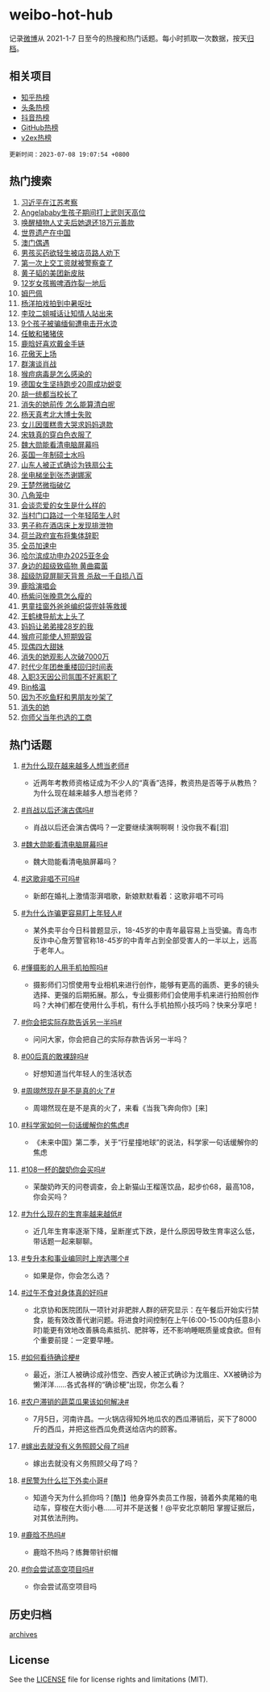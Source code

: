 # weibo-hot-hub

记录[微博](https://www.weibo.com)从 2021-1-7 日至今的热搜和热门话题。每小时抓取一次数据，按天[归档](archives)。

## 相关项目

- [知乎热榜](https://github.com/lonnyzhang423/zhihu-hot-hub)
- [头条热榜](https://github.com/lonnyzhang423/toutiao-hot-hub)
- [抖音热榜](https://github.com/lonnyzhang423/douyin-hot-hub)
- [GitHub热榜](https://github.com/lonnyzhang423/github-hot-hub)
- [v2ex热榜](https://github.com/lonnyzhang423/v2ex-hot-hub)


`更新时间：2023-07-08 19:07:54 +0800`

## 热门搜索

1. [习近平在江苏考察](https://m.weibo.cn/search?containerid=100103type%3D1%26t%3D10%26q%3D%23%E4%B9%A0%E8%BF%91%E5%B9%B3%E5%9C%A8%E6%B1%9F%E8%8B%8F%E8%80%83%E5%AF%9F%23&stream_entry_id=51&isnewpage=1&extparam=seat%3D1%26stream_entry_id%3D51%26cate%3D10103%26dgr%3D0%26filter_type%3Drealtimehot%26c_type%3D51%26pos%3D0%26display_time%3D1688814473%26pre_seqid%3D168881447344702363184&luicode=10000011&lfid=106003type%253D25%2526t%253D3%2526disable_hot%253D1%2526filter_type%253Drealtimehot)
1. [Angelababy生孩子期间打上武则天高位](https://m.weibo.cn/search?containerid=100103type%3D1%26t%3D10%26q%3D%23Angelababy%E7%94%9F%E5%AD%A9%E5%AD%90%E6%9C%9F%E9%97%B4%E6%89%93%E4%B8%8A%E6%AD%A6%E5%88%99%E5%A4%A9%E9%AB%98%E4%BD%8D%23&stream_entry_id=31&isnewpage=1&extparam=seat%3D1%26lcate%3D5001%26flag%3D2%26filter_type%3Drealtimehot%26c_type%3D31%26cate%3D5001%26dgr%3D0%26realpos%3D1%26q%3D%2523Angelababy%25E7%2594%259F%25E5%25AD%25A9%25E5%25AD%2590%25E6%259C%259F%25E9%2597%25B4%25E6%2589%2593%25E4%25B8%258A%25E6%25AD%25A6%25E5%2588%2599%25E5%25A4%25A9%25E9%25AB%2598%25E4%25BD%258D%2523%26band_rank%3D1%26stream_entry_id%3D31%26pos%3D0%26display_time%3D1688814473%26pre_seqid%3D168881447344702363184&luicode=10000011&lfid=106003type%253D25%2526t%253D3%2526disable_hot%253D1%2526filter_type%253Drealtimehot)
1. [唤醒植物人丈夫后她退还18万元善款](https://m.weibo.cn/search?containerid=100103type%3D1%26t%3D10%26q%3D%23%E5%94%A4%E9%86%92%E6%A4%8D%E7%89%A9%E4%BA%BA%E4%B8%88%E5%A4%AB%E5%90%8E%E5%A5%B9%E9%80%80%E8%BF%9818%E4%B8%87%E5%85%83%E5%96%84%E6%AC%BE%23&stream_entry_id=31&isnewpage=1&extparam=seat%3D1%26lcate%3D5001%26flag%3D32768%26filter_type%3Drealtimehot%26c_type%3D31%26cate%3D5001%26dgr%3D0%26realpos%3D2%26q%3D%2523%25E5%2594%25A4%25E9%2586%2592%25E6%25A4%258D%25E7%2589%25A9%25E4%25BA%25BA%25E4%25B8%2588%25E5%25A4%25AB%25E5%2590%258E%25E5%25A5%25B9%25E9%2580%2580%25E8%25BF%259818%25E4%25B8%2587%25E5%2585%2583%25E5%2596%2584%25E6%25AC%25BE%2523%26band_rank%3D2%26stream_entry_id%3D31%26pos%3D1%26display_time%3D1688814473%26pre_seqid%3D168881447344702363184&luicode=10000011&lfid=106003type%253D25%2526t%253D3%2526disable_hot%253D1%2526filter_type%253Drealtimehot)
1. [世界遗产在中国](https://m.weibo.cn/search?containerid=100103type%3D1%26t%3D10%26q%3D%23%E4%B8%96%E7%95%8C%E9%81%97%E4%BA%A7%E5%9C%A8%E4%B8%AD%E5%9B%BD%23&stream_entry_id=31&isnewpage=1&extparam=seat%3D1%26lcate%3D5001%26flag%3D0%26filter_type%3Drealtimehot%26c_type%3D31%26cate%3D5001%26dgr%3D0%26realpos%3D3%26q%3D%2523%25E4%25B8%2596%25E7%2595%258C%25E9%2581%2597%25E4%25BA%25A7%25E5%259C%25A8%25E4%25B8%25AD%25E5%259B%25BD%2523%26band_rank%3D3%26stream_entry_id%3D31%26pos%3D2%26display_time%3D1688814473%26pre_seqid%3D168881447344702363184&luicode=10000011&lfid=106003type%253D25%2526t%253D3%2526disable_hot%253D1%2526filter_type%253Drealtimehot)
1. [澳门偶遇](https://m.weibo.cn/search?containerid=100103type%3D1%26t%3D10%26q%3D%E6%BE%B3%E9%97%A8%E5%81%B6%E9%81%87&stream_entry_id=31&isnewpage=1&extparam=seat%3D1%26lcate%3D5001%26flag%3D2%26filter_type%3Drealtimehot%26c_type%3D31%26cate%3D5001%26dgr%3D0%26realpos%3D4%26q%3D%25E6%25BE%25B3%25E9%2597%25A8%25E5%2581%25B6%25E9%2581%2587%26band_rank%3D4%26stream_entry_id%3D31%26pos%3D3%26display_time%3D1688814473%26pre_seqid%3D168881447344702363184&luicode=10000011&lfid=106003type%253D25%2526t%253D3%2526disable_hot%253D1%2526filter_type%253Drealtimehot)
1. [男孩买药欲轻生被店员路人劝下](https://m.weibo.cn/search?containerid=100103type%3D1%26t%3D10%26q%3D%23%E7%94%B7%E5%AD%A9%E4%B9%B0%E8%8D%AF%E6%AC%B2%E8%BD%BB%E7%94%9F%E8%A2%AB%E5%BA%97%E5%91%98%E8%B7%AF%E4%BA%BA%E5%8A%9D%E4%B8%8B%23&stream_entry_id=31&isnewpage=1&extparam=seat%3D1%26lcate%3D5001%26flag%3D32768%26filter_type%3Drealtimehot%26c_type%3D31%26cate%3D5001%26dgr%3D0%26realpos%3D5%26q%3D%2523%25E7%2594%25B7%25E5%25AD%25A9%25E4%25B9%25B0%25E8%258D%25AF%25E6%25AC%25B2%25E8%25BD%25BB%25E7%2594%259F%25E8%25A2%25AB%25E5%25BA%2597%25E5%2591%2598%25E8%25B7%25AF%25E4%25BA%25BA%25E5%258A%259D%25E4%25B8%258B%2523%26band_rank%3D5%26stream_entry_id%3D31%26pos%3D4%26display_time%3D1688814473%26pre_seqid%3D168881447344702363184&luicode=10000011&lfid=106003type%253D25%2526t%253D3%2526disable_hot%253D1%2526filter_type%253Drealtimehot)
1. [第一次上交工资就被警察查了](https://m.weibo.cn/search?containerid=100103type%3D1%26t%3D10%26q%3D%23%E7%AC%AC%E4%B8%80%E6%AC%A1%E4%B8%8A%E4%BA%A4%E5%B7%A5%E8%B5%84%E5%B0%B1%E8%A2%AB%E8%AD%A6%E5%AF%9F%E6%9F%A5%E4%BA%86%23&stream_entry_id=31&isnewpage=1&extparam=seat%3D1%26lcate%3D5001%26flag%3D1%26filter_type%3Drealtimehot%26c_type%3D31%26cate%3D5001%26dgr%3D0%26realpos%3D6%26q%3D%2523%25E7%25AC%25AC%25E4%25B8%2580%25E6%25AC%25A1%25E4%25B8%258A%25E4%25BA%25A4%25E5%25B7%25A5%25E8%25B5%2584%25E5%25B0%25B1%25E8%25A2%25AB%25E8%25AD%25A6%25E5%25AF%259F%25E6%259F%25A5%25E4%25BA%2586%2523%26band_rank%3D6%26stream_entry_id%3D31%26pos%3D5%26display_time%3D1688814473%26pre_seqid%3D168881447344702363184&luicode=10000011&lfid=106003type%253D25%2526t%253D3%2526disable_hot%253D1%2526filter_type%253Drealtimehot)
1. [黄子韬的美团新皮肤](https://m.weibo.cn/search?containerid=100103type%3D1%26t%3D10%26q%3D%23%E9%BB%84%E5%AD%90%E9%9F%AC%E7%9A%84%E7%BE%8E%E5%9B%A2%E6%96%B0%E7%9A%AE%E8%82%A4%23&stream_entry_id=31&isnewpage=1&extparam=seat%3D1%26lcate%3D5001%26is_ad_pos%3D1%26adid%3D195736%26filter_type%3Drealtimehot%26c_type%3D31%26cate%3D5001%26dgr%3D0%26q%3D%2523%25E9%25BB%2584%25E5%25AD%2590%25E9%259F%25AC%25E7%259A%2584%25E7%25BE%258E%25E5%259B%25A2%25E6%2596%25B0%25E7%259A%25AE%25E8%2582%25A4%2523%26stream_entry_id%3D31%26band_rank%3D7%26topic_ad%3D1%26pos%3D6%26display_time%3D1688814473%26pre_seqid%3D168881447344702363184&luicode=10000011&lfid=106003type%253D25%2526t%253D3%2526disable_hot%253D1%2526filter_type%253Drealtimehot)
1. [12岁女孩搬啤酒炸裂一地后](https://m.weibo.cn/search?containerid=100103type%3D1%26t%3D10%26q%3D%2312%E5%B2%81%E5%A5%B3%E5%AD%A9%E6%90%AC%E5%95%A4%E9%85%92%E7%82%B8%E8%A3%82%E4%B8%80%E5%9C%B0%E5%90%8E%23&stream_entry_id=31&isnewpage=1&extparam=seat%3D1%26lcate%3D5001%26flag%3D32768%26filter_type%3Drealtimehot%26c_type%3D31%26cate%3D5001%26dgr%3D0%26realpos%3D7%26q%3D%252312%25E5%25B2%2581%25E5%25A5%25B3%25E5%25AD%25A9%25E6%2590%25AC%25E5%2595%25A4%25E9%2585%2592%25E7%2582%25B8%25E8%25A3%2582%25E4%25B8%2580%25E5%259C%25B0%25E5%2590%258E%2523%26band_rank%3D7%26stream_entry_id%3D31%26pos%3D7%26display_time%3D1688814473%26pre_seqid%3D168881447344702363184&luicode=10000011&lfid=106003type%253D25%2526t%253D3%2526disable_hot%253D1%2526filter_type%253Drealtimehot)
1. [姆巴佩](https://m.weibo.cn/search?containerid=100103type%3D1%26t%3D10%26q%3D%E5%A7%86%E5%B7%B4%E4%BD%A9&stream_entry_id=31&isnewpage=1&extparam=seat%3D1%26lcate%3D5001%26flag%3D1%26filter_type%3Drealtimehot%26c_type%3D31%26cate%3D5001%26dgr%3D0%26realpos%3D8%26q%3D%25E5%25A7%2586%25E5%25B7%25B4%25E4%25BD%25A9%26band_rank%3D8%26stream_entry_id%3D31%26pos%3D8%26display_time%3D1688814473%26pre_seqid%3D168881447344702363184&luicode=10000011&lfid=106003type%253D25%2526t%253D3%2526disable_hot%253D1%2526filter_type%253Drealtimehot)
1. [杨洋拍戏拍到中暑呕吐](https://m.weibo.cn/search?containerid=100103type%3D1%26t%3D10%26q%3D%23%E6%9D%A8%E6%B4%8B%E6%8B%8D%E6%88%8F%E6%8B%8D%E5%88%B0%E4%B8%AD%E6%9A%91%E5%91%95%E5%90%90%23&stream_entry_id=31&isnewpage=1&extparam=seat%3D1%26lcate%3D5001%26flag%3D1%26filter_type%3Drealtimehot%26c_type%3D31%26cate%3D5001%26dgr%3D0%26realpos%3D9%26q%3D%2523%25E6%259D%25A8%25E6%25B4%258B%25E6%258B%258D%25E6%2588%258F%25E6%258B%258D%25E5%2588%25B0%25E4%25B8%25AD%25E6%259A%2591%25E5%2591%2595%25E5%2590%2590%2523%26band_rank%3D9%26stream_entry_id%3D31%26pos%3D9%26display_time%3D1688814473%26pre_seqid%3D168881447344702363184&luicode=10000011&lfid=106003type%253D25%2526t%253D3%2526disable_hot%253D1%2526filter_type%253Drealtimehot)
1. [李玟二姐喊话让知情人站出来](https://m.weibo.cn/search?containerid=100103type%3D1%26t%3D10%26q%3D%23%E6%9D%8E%E7%8E%9F%E4%BA%8C%E5%A7%90%E5%96%8A%E8%AF%9D%E8%AE%A9%E7%9F%A5%E6%83%85%E4%BA%BA%E7%AB%99%E5%87%BA%E6%9D%A5%23&stream_entry_id=31&isnewpage=1&extparam=seat%3D1%26lcate%3D5001%26flag%3D2%26filter_type%3Drealtimehot%26c_type%3D31%26cate%3D5001%26dgr%3D0%26realpos%3D10%26q%3D%2523%25E6%259D%258E%25E7%258E%259F%25E4%25BA%258C%25E5%25A7%2590%25E5%2596%258A%25E8%25AF%259D%25E8%25AE%25A9%25E7%259F%25A5%25E6%2583%2585%25E4%25BA%25BA%25E7%25AB%2599%25E5%2587%25BA%25E6%259D%25A5%2523%26band_rank%3D10%26stream_entry_id%3D31%26pos%3D10%26display_time%3D1688814473%26pre_seqid%3D168881447344702363184&luicode=10000011&lfid=106003type%253D25%2526t%253D3%2526disable_hot%253D1%2526filter_type%253Drealtimehot)
1. [9个孩子被骗缅甸遭电击开水烫](https://m.weibo.cn/search?containerid=100103type%3D1%26t%3D10%26q%3D%239%E4%B8%AA%E5%AD%A9%E5%AD%90%E8%A2%AB%E9%AA%97%E7%BC%85%E7%94%B8%E9%81%AD%E7%94%B5%E5%87%BB%E5%BC%80%E6%B0%B4%E7%83%AB%23&stream_entry_id=31&isnewpage=1&extparam=seat%3D1%26lcate%3D5001%26flag%3D0%26filter_type%3Drealtimehot%26c_type%3D31%26cate%3D5001%26dgr%3D0%26realpos%3D11%26q%3D%25239%25E4%25B8%25AA%25E5%25AD%25A9%25E5%25AD%2590%25E8%25A2%25AB%25E9%25AA%2597%25E7%25BC%2585%25E7%2594%25B8%25E9%2581%25AD%25E7%2594%25B5%25E5%2587%25BB%25E5%25BC%2580%25E6%25B0%25B4%25E7%2583%25AB%2523%26band_rank%3D11%26stream_entry_id%3D31%26pos%3D11%26display_time%3D1688814473%26pre_seqid%3D168881447344702363184&luicode=10000011&lfid=106003type%253D25%2526t%253D3%2526disable_hot%253D1%2526filter_type%253Drealtimehot)
1. [任敏和猪猪侠](https://m.weibo.cn/search?containerid=100103type%3D1%26t%3D10%26q%3D%23%E4%BB%BB%E6%95%8F%E5%92%8C%E7%8C%AA%E7%8C%AA%E4%BE%A0%23&stream_entry_id=31&isnewpage=1&extparam=seat%3D1%26lcate%3D5001%26flag%3D1%26filter_type%3Drealtimehot%26c_type%3D31%26cate%3D5001%26dgr%3D0%26realpos%3D12%26q%3D%2523%25E4%25BB%25BB%25E6%2595%258F%25E5%2592%258C%25E7%258C%25AA%25E7%258C%25AA%25E4%25BE%25A0%2523%26band_rank%3D12%26stream_entry_id%3D31%26pos%3D12%26display_time%3D1688814473%26pre_seqid%3D168881447344702363184&luicode=10000011&lfid=106003type%253D25%2526t%253D3%2526disable_hot%253D1%2526filter_type%253Drealtimehot)
1. [鹿晗好喜欢戴金手链](https://m.weibo.cn/search?containerid=100103type%3D1%26t%3D10%26q%3D%23%E9%B9%BF%E6%99%97%E5%A5%BD%E5%96%9C%E6%AC%A2%E6%88%B4%E9%87%91%E6%89%8B%E9%93%BE%23&stream_entry_id=31&isnewpage=1&extparam=seat%3D1%26lcate%3D5001%26flag%3D1%26filter_type%3Drealtimehot%26c_type%3D31%26cate%3D5001%26dgr%3D0%26realpos%3D13%26q%3D%2523%25E9%25B9%25BF%25E6%2599%2597%25E5%25A5%25BD%25E5%2596%259C%25E6%25AC%25A2%25E6%2588%25B4%25E9%2587%2591%25E6%2589%258B%25E9%2593%25BE%2523%26band_rank%3D13%26stream_entry_id%3D31%26pos%3D13%26display_time%3D1688814473%26pre_seqid%3D168881447344702363184&luicode=10000011&lfid=106003type%253D25%2526t%253D3%2526disable_hot%253D1%2526filter_type%253Drealtimehot)
1. [花傲天上场](https://m.weibo.cn/search?containerid=100103type%3D1%26t%3D10%26q%3D%E8%8A%B1%E5%82%B2%E5%A4%A9%E4%B8%8A%E5%9C%BA&stream_entry_id=31&isnewpage=1&extparam=seat%3D1%26lcate%3D5001%26flag%3D1%26filter_type%3Drealtimehot%26c_type%3D31%26cate%3D5001%26dgr%3D0%26realpos%3D14%26q%3D%25E8%258A%25B1%25E5%2582%25B2%25E5%25A4%25A9%25E4%25B8%258A%25E5%259C%25BA%26band_rank%3D14%26stream_entry_id%3D31%26pos%3D14%26display_time%3D1688814473%26pre_seqid%3D168881447344702363184&luicode=10000011&lfid=106003type%253D25%2526t%253D3%2526disable_hot%253D1%2526filter_type%253Drealtimehot)
1. [群演谈肖战](https://m.weibo.cn/search?containerid=100103type%3D1%26t%3D10%26q%3D%23%E7%BE%A4%E6%BC%94%E8%B0%88%E8%82%96%E6%88%98%23&stream_entry_id=31&isnewpage=1&extparam=seat%3D1%26lcate%3D5001%26flag%3D1%26filter_type%3Drealtimehot%26c_type%3D31%26cate%3D5001%26dgr%3D0%26realpos%3D15%26q%3D%2523%25E7%25BE%25A4%25E6%25BC%2594%25E8%25B0%2588%25E8%2582%2596%25E6%2588%2598%2523%26band_rank%3D15%26stream_entry_id%3D31%26pos%3D15%26display_time%3D1688814473%26pre_seqid%3D168881447344702363184&luicode=10000011&lfid=106003type%253D25%2526t%253D3%2526disable_hot%253D1%2526filter_type%253Drealtimehot)
1. [猴痘病毒是怎么感染的](https://m.weibo.cn/search?containerid=100103type%3D1%26t%3D10%26q%3D%23%E7%8C%B4%E7%97%98%E7%97%85%E6%AF%92%E6%98%AF%E6%80%8E%E4%B9%88%E6%84%9F%E6%9F%93%E7%9A%84%23&stream_entry_id=31&isnewpage=1&extparam=seat%3D1%26lcate%3D5001%26flag%3D1%26filter_type%3Drealtimehot%26c_type%3D31%26cate%3D5001%26dgr%3D0%26realpos%3D16%26q%3D%2523%25E7%258C%25B4%25E7%2597%2598%25E7%2597%2585%25E6%25AF%2592%25E6%2598%25AF%25E6%2580%258E%25E4%25B9%2588%25E6%2584%259F%25E6%259F%2593%25E7%259A%2584%2523%26band_rank%3D16%26stream_entry_id%3D31%26pos%3D16%26display_time%3D1688814473%26pre_seqid%3D168881447344702363184&luicode=10000011&lfid=106003type%253D25%2526t%253D3%2526disable_hot%253D1%2526filter_type%253Drealtimehot)
1. [德国女生坚持跑步20周成功蜕变](https://m.weibo.cn/search?containerid=100103type%3D1%26t%3D10%26q%3D%E5%BE%B7%E5%9B%BD%E5%A5%B3%E7%94%9F%E5%9D%9A%E6%8C%81%E8%B7%91%E6%AD%A520%E5%91%A8%E6%88%90%E5%8A%9F%E8%9C%95%E5%8F%98&stream_entry_id=31&isnewpage=1&extparam=seat%3D1%26lcate%3D5001%26flag%3D0%26filter_type%3Drealtimehot%26c_type%3D31%26cate%3D5001%26dgr%3D0%26realpos%3D17%26q%3D%25E5%25BE%25B7%25E5%259B%25BD%25E5%25A5%25B3%25E7%2594%259F%25E5%259D%259A%25E6%258C%2581%25E8%25B7%2591%25E6%25AD%25A520%25E5%2591%25A8%25E6%2588%2590%25E5%258A%259F%25E8%259C%2595%25E5%258F%2598%26band_rank%3D17%26stream_entry_id%3D31%26pos%3D17%26display_time%3D1688814473%26pre_seqid%3D168881447344702363184&luicode=10000011&lfid=106003type%253D25%2526t%253D3%2526disable_hot%253D1%2526filter_type%253Drealtimehot)
1. [胡一统都当校长了](https://m.weibo.cn/search?containerid=100103type%3D1%26t%3D10%26q%3D%23%E8%83%A1%E4%B8%80%E7%BB%9F%E9%83%BD%E5%BD%93%E6%A0%A1%E9%95%BF%E4%BA%86%23&stream_entry_id=31&isnewpage=1&extparam=seat%3D1%26lcate%3D5001%26flag%3D0%26filter_type%3Drealtimehot%26c_type%3D31%26cate%3D5001%26dgr%3D0%26realpos%3D18%26q%3D%2523%25E8%2583%25A1%25E4%25B8%2580%25E7%25BB%259F%25E9%2583%25BD%25E5%25BD%2593%25E6%25A0%25A1%25E9%2595%25BF%25E4%25BA%2586%2523%26band_rank%3D18%26stream_entry_id%3D31%26pos%3D18%26display_time%3D1688814473%26pre_seqid%3D168881447344702363184&luicode=10000011&lfid=106003type%253D25%2526t%253D3%2526disable_hot%253D1%2526filter_type%253Drealtimehot)
1. [消失的她前传 怎么能算清白呢](https://m.weibo.cn/search?containerid=100103type%3D1%26t%3D10%26q%3D%E6%B6%88%E5%A4%B1%E7%9A%84%E5%A5%B9%E5%89%8D%E4%BC%A0+%E6%80%8E%E4%B9%88%E8%83%BD%E7%AE%97%E6%B8%85%E7%99%BD%E5%91%A2&stream_entry_id=31&isnewpage=1&extparam=seat%3D1%26lcate%3D5001%26flag%3D0%26filter_type%3Drealtimehot%26c_type%3D31%26cate%3D5001%26dgr%3D0%26realpos%3D19%26q%3D%25E6%25B6%2588%25E5%25A4%25B1%25E7%259A%2584%25E5%25A5%25B9%25E5%2589%258D%25E4%25BC%25A0%2520%25E6%2580%258E%25E4%25B9%2588%25E8%2583%25BD%25E7%25AE%2597%25E6%25B8%2585%25E7%2599%25BD%25E5%2591%25A2%26band_rank%3D19%26stream_entry_id%3D31%26pos%3D19%26display_time%3D1688814473%26pre_seqid%3D168881447344702363184&luicode=10000011&lfid=106003type%253D25%2526t%253D3%2526disable_hot%253D1%2526filter_type%253Drealtimehot)
1. [杨天真考北大博士失败](https://m.weibo.cn/search?containerid=100103type%3D1%26t%3D10%26q%3D%23%E6%9D%A8%E5%A4%A9%E7%9C%9F%E8%80%83%E5%8C%97%E5%A4%A7%E5%8D%9A%E5%A3%AB%E5%A4%B1%E8%B4%A5%23&stream_entry_id=31&isnewpage=1&extparam=seat%3D1%26lcate%3D5001%26flag%3D0%26filter_type%3Drealtimehot%26c_type%3D31%26cate%3D5001%26dgr%3D0%26realpos%3D20%26q%3D%2523%25E6%259D%25A8%25E5%25A4%25A9%25E7%259C%259F%25E8%2580%2583%25E5%258C%2597%25E5%25A4%25A7%25E5%258D%259A%25E5%25A3%25AB%25E5%25A4%25B1%25E8%25B4%25A5%2523%26band_rank%3D20%26stream_entry_id%3D31%26pos%3D20%26display_time%3D1688814473%26pre_seqid%3D168881447344702363184&luicode=10000011&lfid=106003type%253D25%2526t%253D3%2526disable_hot%253D1%2526filter_type%253Drealtimehot)
1. [女儿因蛋糕贵大哭求妈妈退款](https://m.weibo.cn/search?containerid=100103type%3D1%26t%3D10%26q%3D%23%E5%A5%B3%E5%84%BF%E5%9B%A0%E8%9B%8B%E7%B3%95%E8%B4%B5%E5%A4%A7%E5%93%AD%E6%B1%82%E5%A6%88%E5%A6%88%E9%80%80%E6%AC%BE%23&stream_entry_id=31&isnewpage=1&extparam=seat%3D1%26lcate%3D5001%26flag%3D1%26filter_type%3Drealtimehot%26c_type%3D31%26cate%3D5001%26dgr%3D0%26realpos%3D21%26q%3D%2523%25E5%25A5%25B3%25E5%2584%25BF%25E5%259B%25A0%25E8%259B%258B%25E7%25B3%2595%25E8%25B4%25B5%25E5%25A4%25A7%25E5%2593%25AD%25E6%25B1%2582%25E5%25A6%2588%25E5%25A6%2588%25E9%2580%2580%25E6%25AC%25BE%2523%26band_rank%3D21%26stream_entry_id%3D31%26pos%3D21%26display_time%3D1688814473%26pre_seqid%3D168881447344702363184&luicode=10000011&lfid=106003type%253D25%2526t%253D3%2526disable_hot%253D1%2526filter_type%253Drealtimehot)
1. [宋轶真的穿白色衣服了](https://m.weibo.cn/search?containerid=100103type%3D1%26t%3D10%26q%3D%23%E5%AE%8B%E8%BD%B6%E7%9C%9F%E7%9A%84%E7%A9%BF%E7%99%BD%E8%89%B2%E8%A1%A3%E6%9C%8D%E4%BA%86%23&stream_entry_id=31&isnewpage=1&extparam=seat%3D1%26lcate%3D5001%26flag%3D1%26filter_type%3Drealtimehot%26c_type%3D31%26cate%3D5001%26dgr%3D0%26realpos%3D22%26q%3D%2523%25E5%25AE%258B%25E8%25BD%25B6%25E7%259C%259F%25E7%259A%2584%25E7%25A9%25BF%25E7%2599%25BD%25E8%2589%25B2%25E8%25A1%25A3%25E6%259C%258D%25E4%25BA%2586%2523%26band_rank%3D22%26stream_entry_id%3D31%26pos%3D22%26display_time%3D1688814473%26pre_seqid%3D168881447344702363184&luicode=10000011&lfid=106003type%253D25%2526t%253D3%2526disable_hot%253D1%2526filter_type%253Drealtimehot)
1. [魏大勋能看清电脑屏幕吗](https://m.weibo.cn/search?containerid=100103type%3D1%26t%3D10%26q%3D%23%E9%AD%8F%E5%A4%A7%E5%8B%8B%E8%83%BD%E7%9C%8B%E6%B8%85%E7%94%B5%E8%84%91%E5%B1%8F%E5%B9%95%E5%90%97%23&stream_entry_id=31&isnewpage=1&extparam=seat%3D1%26lcate%3D5001%26flag%3D0%26filter_type%3Drealtimehot%26c_type%3D31%26cate%3D5001%26dgr%3D0%26realpos%3D23%26q%3D%2523%25E9%25AD%258F%25E5%25A4%25A7%25E5%258B%258B%25E8%2583%25BD%25E7%259C%258B%25E6%25B8%2585%25E7%2594%25B5%25E8%2584%2591%25E5%25B1%258F%25E5%25B9%2595%25E5%2590%2597%2523%26band_rank%3D23%26stream_entry_id%3D31%26pos%3D23%26display_time%3D1688814473%26pre_seqid%3D168881447344702363184&luicode=10000011&lfid=106003type%253D25%2526t%253D3%2526disable_hot%253D1%2526filter_type%253Drealtimehot)
1. [英国一年制硕士水吗](https://m.weibo.cn/search?containerid=100103type%3D1%26t%3D10%26q%3D%E8%8B%B1%E5%9B%BD%E4%B8%80%E5%B9%B4%E5%88%B6%E7%A1%95%E5%A3%AB%E6%B0%B4%E5%90%97&stream_entry_id=31&isnewpage=1&extparam=seat%3D1%26lcate%3D5001%26flag%3D0%26filter_type%3Drealtimehot%26c_type%3D31%26cate%3D5001%26dgr%3D0%26realpos%3D24%26q%3D%25E8%258B%25B1%25E5%259B%25BD%25E4%25B8%2580%25E5%25B9%25B4%25E5%2588%25B6%25E7%25A1%2595%25E5%25A3%25AB%25E6%25B0%25B4%25E5%2590%2597%26band_rank%3D24%26stream_entry_id%3D31%26pos%3D24%26display_time%3D1688814473%26pre_seqid%3D168881447344702363184&luicode=10000011&lfid=106003type%253D25%2526t%253D3%2526disable_hot%253D1%2526filter_type%253Drealtimehot)
1. [山东人被正式确诊为铁扇公主](https://m.weibo.cn/search?containerid=100103type%3D1%26t%3D10%26q%3D%23%E5%B1%B1%E4%B8%9C%E4%BA%BA%E8%A2%AB%E6%AD%A3%E5%BC%8F%E7%A1%AE%E8%AF%8A%E4%B8%BA%E9%93%81%E6%89%87%E5%85%AC%E4%B8%BB%23&stream_entry_id=31&isnewpage=1&extparam=seat%3D1%26lcate%3D5001%26flag%3D1%26filter_type%3Drealtimehot%26c_type%3D31%26cate%3D5001%26dgr%3D0%26realpos%3D25%26q%3D%2523%25E5%25B1%25B1%25E4%25B8%259C%25E4%25BA%25BA%25E8%25A2%25AB%25E6%25AD%25A3%25E5%25BC%258F%25E7%25A1%25AE%25E8%25AF%258A%25E4%25B8%25BA%25E9%2593%2581%25E6%2589%2587%25E5%2585%25AC%25E4%25B8%25BB%2523%26band_rank%3D25%26stream_entry_id%3D31%26pos%3D25%26display_time%3D1688814473%26pre_seqid%3D168881447344702363184&luicode=10000011&lfid=106003type%253D25%2526t%253D3%2526disable_hot%253D1%2526filter_type%253Drealtimehot)
1. [坐电梯坐到张杰谢娜家](https://m.weibo.cn/search?containerid=100103type%3D1%26t%3D10%26q%3D%23%E5%9D%90%E7%94%B5%E6%A2%AF%E5%9D%90%E5%88%B0%E5%BC%A0%E6%9D%B0%E8%B0%A2%E5%A8%9C%E5%AE%B6%23&stream_entry_id=31&isnewpage=1&extparam=seat%3D1%26lcate%3D5001%26flag%3D0%26filter_type%3Drealtimehot%26c_type%3D31%26cate%3D5001%26dgr%3D0%26realpos%3D26%26q%3D%2523%25E5%259D%2590%25E7%2594%25B5%25E6%25A2%25AF%25E5%259D%2590%25E5%2588%25B0%25E5%25BC%25A0%25E6%259D%25B0%25E8%25B0%25A2%25E5%25A8%259C%25E5%25AE%25B6%2523%26band_rank%3D26%26stream_entry_id%3D31%26pos%3D26%26display_time%3D1688814473%26pre_seqid%3D168881447344702363184&luicode=10000011&lfid=106003type%253D25%2526t%253D3%2526disable_hot%253D1%2526filter_type%253Drealtimehot)
1. [王楚然微指破亿](https://m.weibo.cn/search?containerid=100103type%3D1%26t%3D10%26q%3D%23%E7%8E%8B%E6%A5%9A%E7%84%B6%E5%BE%AE%E6%8C%87%E7%A0%B4%E4%BA%BF%23&stream_entry_id=31&isnewpage=1&extparam=seat%3D1%26lcate%3D5001%26flag%3D1%26filter_type%3Drealtimehot%26c_type%3D31%26cate%3D5001%26dgr%3D0%26realpos%3D27%26q%3D%2523%25E7%258E%258B%25E6%25A5%259A%25E7%2584%25B6%25E5%25BE%25AE%25E6%258C%2587%25E7%25A0%25B4%25E4%25BA%25BF%2523%26band_rank%3D27%26stream_entry_id%3D31%26pos%3D27%26display_time%3D1688814473%26pre_seqid%3D168881447344702363184&luicode=10000011&lfid=106003type%253D25%2526t%253D3%2526disable_hot%253D1%2526filter_type%253Drealtimehot)
1. [八角笼中](https://m.weibo.cn/search?containerid=100103type%3D1%26t%3D10%26q%3D%E5%85%AB%E8%A7%92%E7%AC%BC%E4%B8%AD&stream_entry_id=31&isnewpage=1&extparam=seat%3D1%26lcate%3D5001%26flag%3D0%26filter_type%3Drealtimehot%26c_type%3D31%26cate%3D5001%26dgr%3D0%26realpos%3D28%26q%3D%25E5%2585%25AB%25E8%25A7%2592%25E7%25AC%25BC%25E4%25B8%25AD%26band_rank%3D28%26stream_entry_id%3D31%26pos%3D28%26display_time%3D1688814473%26pre_seqid%3D168881447344702363184&luicode=10000011&lfid=106003type%253D25%2526t%253D3%2526disable_hot%253D1%2526filter_type%253Drealtimehot)
1. [会谈恋爱的女生是什么样的](https://m.weibo.cn/search?containerid=100103type%3D1%26t%3D10%26q%3D%23%E4%BC%9A%E8%B0%88%E6%81%8B%E7%88%B1%E7%9A%84%E5%A5%B3%E7%94%9F%E6%98%AF%E4%BB%80%E4%B9%88%E6%A0%B7%E7%9A%84%23&stream_entry_id=31&isnewpage=1&extparam=seat%3D1%26lcate%3D5001%26flag%3D1%26filter_type%3Drealtimehot%26c_type%3D31%26cate%3D5001%26dgr%3D0%26realpos%3D29%26q%3D%2523%25E4%25BC%259A%25E8%25B0%2588%25E6%2581%258B%25E7%2588%25B1%25E7%259A%2584%25E5%25A5%25B3%25E7%2594%259F%25E6%2598%25AF%25E4%25BB%2580%25E4%25B9%2588%25E6%25A0%25B7%25E7%259A%2584%2523%26band_rank%3D29%26stream_entry_id%3D31%26pos%3D29%26display_time%3D1688814473%26pre_seqid%3D168881447344702363184&luicode=10000011&lfid=106003type%253D25%2526t%253D3%2526disable_hot%253D1%2526filter_type%253Drealtimehot)
1. [当村门口路过一个年轻陌生人时](https://m.weibo.cn/search?containerid=100103type%3D1%26t%3D10%26q%3D%23%E5%BD%93%E6%9D%91%E9%97%A8%E5%8F%A3%E8%B7%AF%E8%BF%87%E4%B8%80%E4%B8%AA%E5%B9%B4%E8%BD%BB%E9%99%8C%E7%94%9F%E4%BA%BA%E6%97%B6%23&stream_entry_id=31&isnewpage=1&extparam=seat%3D1%26lcate%3D5001%26flag%3D1%26filter_type%3Drealtimehot%26c_type%3D31%26cate%3D5001%26dgr%3D0%26realpos%3D30%26q%3D%2523%25E5%25BD%2593%25E6%259D%2591%25E9%2597%25A8%25E5%258F%25A3%25E8%25B7%25AF%25E8%25BF%2587%25E4%25B8%2580%25E4%25B8%25AA%25E5%25B9%25B4%25E8%25BD%25BB%25E9%2599%258C%25E7%2594%259F%25E4%25BA%25BA%25E6%2597%25B6%2523%26band_rank%3D30%26stream_entry_id%3D31%26pos%3D30%26display_time%3D1688814473%26pre_seqid%3D168881447344702363184&luicode=10000011&lfid=106003type%253D25%2526t%253D3%2526disable_hot%253D1%2526filter_type%253Drealtimehot)
1. [男子称在酒店床上发现排泄物](https://m.weibo.cn/search?containerid=100103type%3D1%26t%3D10%26q%3D%23%E7%94%B7%E5%AD%90%E7%A7%B0%E5%9C%A8%E9%85%92%E5%BA%97%E5%BA%8A%E4%B8%8A%E5%8F%91%E7%8E%B0%E6%8E%92%E6%B3%84%E7%89%A9%23&stream_entry_id=31&isnewpage=1&extparam=seat%3D1%26lcate%3D5001%26flag%3D1%26filter_type%3Drealtimehot%26c_type%3D31%26cate%3D5001%26dgr%3D0%26realpos%3D31%26q%3D%2523%25E7%2594%25B7%25E5%25AD%2590%25E7%25A7%25B0%25E5%259C%25A8%25E9%2585%2592%25E5%25BA%2597%25E5%25BA%258A%25E4%25B8%258A%25E5%258F%2591%25E7%258E%25B0%25E6%258E%2592%25E6%25B3%2584%25E7%2589%25A9%2523%26band_rank%3D31%26stream_entry_id%3D31%26pos%3D31%26display_time%3D1688814473%26pre_seqid%3D168881447344702363184&luicode=10000011&lfid=106003type%253D25%2526t%253D3%2526disable_hot%253D1%2526filter_type%253Drealtimehot)
1. [荷兰政府宣布将集体辞职](https://m.weibo.cn/search?containerid=100103type%3D1%26t%3D10%26q%3D%23%E8%8D%B7%E5%85%B0%E6%94%BF%E5%BA%9C%E5%AE%A3%E5%B8%83%E5%B0%86%E9%9B%86%E4%BD%93%E8%BE%9E%E8%81%8C%23&stream_entry_id=31&isnewpage=1&extparam=seat%3D1%26lcate%3D5001%26flag%3D1%26filter_type%3Drealtimehot%26c_type%3D31%26cate%3D5001%26dgr%3D0%26realpos%3D32%26q%3D%2523%25E8%258D%25B7%25E5%2585%25B0%25E6%2594%25BF%25E5%25BA%259C%25E5%25AE%25A3%25E5%25B8%2583%25E5%25B0%2586%25E9%259B%2586%25E4%25BD%2593%25E8%25BE%259E%25E8%2581%258C%2523%26band_rank%3D32%26stream_entry_id%3D31%26pos%3D32%26display_time%3D1688814473%26pre_seqid%3D168881447344702363184&luicode=10000011&lfid=106003type%253D25%2526t%253D3%2526disable_hot%253D1%2526filter_type%253Drealtimehot)
1. [全员加速中](https://m.weibo.cn/search?containerid=100103type%3D1%26t%3D10%26q%3D%E5%85%A8%E5%91%98%E5%8A%A0%E9%80%9F%E4%B8%AD&stream_entry_id=31&isnewpage=1&extparam=seat%3D1%26lcate%3D5001%26flag%3D1%26filter_type%3Drealtimehot%26c_type%3D31%26cate%3D5001%26dgr%3D0%26realpos%3D33%26q%3D%25E5%2585%25A8%25E5%2591%2598%25E5%258A%25A0%25E9%2580%259F%25E4%25B8%25AD%26band_rank%3D33%26stream_entry_id%3D31%26pos%3D33%26display_time%3D1688814473%26pre_seqid%3D168881447344702363184&luicode=10000011&lfid=106003type%253D25%2526t%253D3%2526disable_hot%253D1%2526filter_type%253Drealtimehot)
1. [哈尔滨成功申办2025亚冬会](https://m.weibo.cn/search?containerid=100103type%3D1%26t%3D10%26q%3D%23%E5%93%88%E5%B0%94%E6%BB%A8%E6%88%90%E5%8A%9F%E7%94%B3%E5%8A%9E2025%E4%BA%9A%E5%86%AC%E4%BC%9A%23&stream_entry_id=31&isnewpage=1&extparam=seat%3D1%26lcate%3D5001%26flag%3D0%26filter_type%3Drealtimehot%26c_type%3D31%26cate%3D5001%26dgr%3D0%26realpos%3D34%26q%3D%2523%25E5%2593%2588%25E5%25B0%2594%25E6%25BB%25A8%25E6%2588%2590%25E5%258A%259F%25E7%2594%25B3%25E5%258A%259E2025%25E4%25BA%259A%25E5%2586%25AC%25E4%25BC%259A%2523%26band_rank%3D34%26stream_entry_id%3D31%26pos%3D34%26display_time%3D1688814473%26pre_seqid%3D168881447344702363184&luicode=10000011&lfid=106003type%253D25%2526t%253D3%2526disable_hot%253D1%2526filter_type%253Drealtimehot)
1. [身边的超级致癌物 黄曲霉菌](https://m.weibo.cn/search?containerid=100103type%3D1%26t%3D10%26q%3D%E8%BA%AB%E8%BE%B9%E7%9A%84%E8%B6%85%E7%BA%A7%E8%87%B4%E7%99%8C%E7%89%A9+%E9%BB%84%E6%9B%B2%E9%9C%89%E8%8F%8C&stream_entry_id=31&isnewpage=1&extparam=seat%3D1%26lcate%3D5001%26flag%3D0%26filter_type%3Drealtimehot%26c_type%3D31%26cate%3D5001%26dgr%3D0%26realpos%3D35%26q%3D%25E8%25BA%25AB%25E8%25BE%25B9%25E7%259A%2584%25E8%25B6%2585%25E7%25BA%25A7%25E8%2587%25B4%25E7%2599%258C%25E7%2589%25A9%2520%25E9%25BB%2584%25E6%259B%25B2%25E9%259C%2589%25E8%258F%258C%26band_rank%3D35%26stream_entry_id%3D31%26pos%3D35%26display_time%3D1688814473%26pre_seqid%3D168881447344702363184&luicode=10000011&lfid=106003type%253D25%2526t%253D3%2526disable_hot%253D1%2526filter_type%253Drealtimehot)
1. [超级防窥屏聊天背景 杀敌一千自损八百](https://m.weibo.cn/search?containerid=100103type%3D1%26t%3D10%26q%3D%E8%B6%85%E7%BA%A7%E9%98%B2%E7%AA%A5%E5%B1%8F%E8%81%8A%E5%A4%A9%E8%83%8C%E6%99%AF+%E6%9D%80%E6%95%8C%E4%B8%80%E5%8D%83%E8%87%AA%E6%8D%9F%E5%85%AB%E7%99%BE&stream_entry_id=31&isnewpage=1&extparam=seat%3D1%26lcate%3D5001%26flag%3D0%26filter_type%3Drealtimehot%26c_type%3D31%26cate%3D5001%26dgr%3D0%26realpos%3D36%26q%3D%25E8%25B6%2585%25E7%25BA%25A7%25E9%2598%25B2%25E7%25AA%25A5%25E5%25B1%258F%25E8%2581%258A%25E5%25A4%25A9%25E8%2583%258C%25E6%2599%25AF%2520%25E6%259D%2580%25E6%2595%258C%25E4%25B8%2580%25E5%258D%2583%25E8%2587%25AA%25E6%258D%259F%25E5%2585%25AB%25E7%2599%25BE%26band_rank%3D36%26stream_entry_id%3D31%26pos%3D36%26display_time%3D1688814473%26pre_seqid%3D168881447344702363184&luicode=10000011&lfid=106003type%253D25%2526t%253D3%2526disable_hot%253D1%2526filter_type%253Drealtimehot)
1. [鹿晗演唱会](https://m.weibo.cn/search?containerid=100103type%3D1%26t%3D10%26q%3D%E9%B9%BF%E6%99%97%E6%BC%94%E5%94%B1%E4%BC%9A&stream_entry_id=31&isnewpage=1&extparam=seat%3D1%26lcate%3D5001%26flag%3D1%26filter_type%3Drealtimehot%26c_type%3D31%26cate%3D5001%26dgr%3D0%26realpos%3D37%26q%3D%25E9%25B9%25BF%25E6%2599%2597%25E6%25BC%2594%25E5%2594%25B1%25E4%25BC%259A%26band_rank%3D37%26stream_entry_id%3D31%26pos%3D37%26display_time%3D1688814473%26pre_seqid%3D168881447344702363184&luicode=10000011&lfid=106003type%253D25%2526t%253D3%2526disable_hot%253D1%2526filter_type%253Drealtimehot)
1. [杨紫问张晚意怎么瘦的](https://m.weibo.cn/search?containerid=100103type%3D1%26t%3D10%26q%3D%23%E6%9D%A8%E7%B4%AB%E9%97%AE%E5%BC%A0%E6%99%9A%E6%84%8F%E6%80%8E%E4%B9%88%E7%98%A6%E7%9A%84%23&stream_entry_id=31&isnewpage=1&extparam=seat%3D1%26lcate%3D5001%26flag%3D0%26filter_type%3Drealtimehot%26c_type%3D31%26cate%3D5001%26dgr%3D0%26realpos%3D38%26q%3D%2523%25E6%259D%25A8%25E7%25B4%25AB%25E9%2597%25AE%25E5%25BC%25A0%25E6%2599%259A%25E6%2584%258F%25E6%2580%258E%25E4%25B9%2588%25E7%2598%25A6%25E7%259A%2584%2523%26band_rank%3D38%26stream_entry_id%3D31%26pos%3D38%26display_time%3D1688814473%26pre_seqid%3D168881447344702363184&luicode=10000011&lfid=106003type%253D25%2526t%253D3%2526disable_hot%253D1%2526filter_type%253Drealtimehot)
1. [男童挂窗外爸爸编织袋兜娃等救援](https://m.weibo.cn/search?containerid=100103type%3D1%26t%3D10%26q%3D%23%E7%94%B7%E7%AB%A5%E6%8C%82%E7%AA%97%E5%A4%96%E7%88%B8%E7%88%B8%E7%BC%96%E7%BB%87%E8%A2%8B%E5%85%9C%E5%A8%83%E7%AD%89%E6%95%91%E6%8F%B4%23&stream_entry_id=31&isnewpage=1&extparam=seat%3D1%26lcate%3D5001%26flag%3D32768%26filter_type%3Drealtimehot%26c_type%3D31%26cate%3D5001%26dgr%3D0%26realpos%3D39%26q%3D%2523%25E7%2594%25B7%25E7%25AB%25A5%25E6%258C%2582%25E7%25AA%2597%25E5%25A4%2596%25E7%2588%25B8%25E7%2588%25B8%25E7%25BC%2596%25E7%25BB%2587%25E8%25A2%258B%25E5%2585%259C%25E5%25A8%2583%25E7%25AD%2589%25E6%2595%2591%25E6%258F%25B4%2523%26band_rank%3D39%26stream_entry_id%3D31%26pos%3D39%26display_time%3D1688814473%26pre_seqid%3D168881447344702363184&luicode=10000011&lfid=106003type%253D25%2526t%253D3%2526disable_hot%253D1%2526filter_type%253Drealtimehot)
1. [王鹤棣导航太上头了](https://m.weibo.cn/search?containerid=100103type%3D1%26t%3D10%26q%3D%23%E7%8E%8B%E9%B9%A4%E6%A3%A3%E5%AF%BC%E8%88%AA%E5%A4%AA%E4%B8%8A%E5%A4%B4%E4%BA%86%23&stream_entry_id=31&isnewpage=1&extparam=seat%3D1%26lcate%3D5001%26flag%3D0%26adid%3D195806%26filter_type%3Drealtimehot%26c_type%3D31%26cate%3D5001%26dgr%3D0%26realpos%3D40%26q%3D%2523%25E7%258E%258B%25E9%25B9%25A4%25E6%25A3%25A3%25E5%25AF%25BC%25E8%2588%25AA%25E5%25A4%25AA%25E4%25B8%258A%25E5%25A4%25B4%25E4%25BA%2586%2523%26band_rank%3D40%26stream_entry_id%3D31%26pos%3D40%26display_time%3D1688814473%26pre_seqid%3D168881447344702363184&luicode=10000011&lfid=106003type%253D25%2526t%253D3%2526disable_hot%253D1%2526filter_type%253Drealtimehot)
1. [妈妈让弟弟接28岁的我](https://m.weibo.cn/search?containerid=100103type%3D1%26t%3D10%26q%3D%23%E5%A6%88%E5%A6%88%E8%AE%A9%E5%BC%9F%E5%BC%9F%E6%8E%A528%E5%B2%81%E7%9A%84%E6%88%91%23&stream_entry_id=31&isnewpage=1&extparam=seat%3D1%26lcate%3D5001%26flag%3D0%26filter_type%3Drealtimehot%26c_type%3D31%26cate%3D5001%26dgr%3D0%26realpos%3D41%26q%3D%2523%25E5%25A6%2588%25E5%25A6%2588%25E8%25AE%25A9%25E5%25BC%259F%25E5%25BC%259F%25E6%258E%25A528%25E5%25B2%2581%25E7%259A%2584%25E6%2588%2591%2523%26band_rank%3D41%26stream_entry_id%3D31%26pos%3D41%26display_time%3D1688814473%26pre_seqid%3D168881447344702363184&luicode=10000011&lfid=106003type%253D25%2526t%253D3%2526disable_hot%253D1%2526filter_type%253Drealtimehot)
1. [猴痘可能使人短期毁容](https://m.weibo.cn/search?containerid=100103type%3D1%26t%3D10%26q%3D%23%E7%8C%B4%E7%97%98%E5%8F%AF%E8%83%BD%E4%BD%BF%E4%BA%BA%E7%9F%AD%E6%9C%9F%E6%AF%81%E5%AE%B9%23&stream_entry_id=31&isnewpage=1&extparam=seat%3D1%26lcate%3D5001%26flag%3D0%26filter_type%3Drealtimehot%26c_type%3D31%26cate%3D5001%26dgr%3D0%26realpos%3D42%26q%3D%2523%25E7%258C%25B4%25E7%2597%2598%25E5%258F%25AF%25E8%2583%25BD%25E4%25BD%25BF%25E4%25BA%25BA%25E7%259F%25AD%25E6%259C%259F%25E6%25AF%2581%25E5%25AE%25B9%2523%26band_rank%3D42%26stream_entry_id%3D31%26pos%3D42%26display_time%3D1688814473%26pre_seqid%3D168881447344702363184&luicode=10000011&lfid=106003type%253D25%2526t%253D3%2526disable_hot%253D1%2526filter_type%253Drealtimehot)
1. [现偶四大甜妹](https://m.weibo.cn/search?containerid=100103type%3D1%26t%3D10%26q%3D%23%E7%8E%B0%E5%81%B6%E5%9B%9B%E5%A4%A7%E7%94%9C%E5%A6%B9%23&stream_entry_id=31&isnewpage=1&extparam=seat%3D1%26lcate%3D5001%26flag%3D0%26filter_type%3Drealtimehot%26c_type%3D31%26cate%3D5001%26dgr%3D0%26realpos%3D43%26q%3D%2523%25E7%258E%25B0%25E5%2581%25B6%25E5%259B%259B%25E5%25A4%25A7%25E7%2594%259C%25E5%25A6%25B9%2523%26band_rank%3D43%26stream_entry_id%3D31%26pos%3D43%26display_time%3D1688814473%26pre_seqid%3D168881447344702363184&luicode=10000011&lfid=106003type%253D25%2526t%253D3%2526disable_hot%253D1%2526filter_type%253Drealtimehot)
1. [消失的她观影人次破7000万](https://m.weibo.cn/search?containerid=100103type%3D1%26t%3D10%26q%3D%23%E6%B6%88%E5%A4%B1%E7%9A%84%E5%A5%B9%E8%A7%82%E5%BD%B1%E4%BA%BA%E6%AC%A1%E7%A0%B47000%E4%B8%87%23&stream_entry_id=31&isnewpage=1&extparam=seat%3D1%26lcate%3D5001%26flag%3D1%26filter_type%3Drealtimehot%26c_type%3D31%26cate%3D5001%26dgr%3D0%26realpos%3D44%26q%3D%2523%25E6%25B6%2588%25E5%25A4%25B1%25E7%259A%2584%25E5%25A5%25B9%25E8%25A7%2582%25E5%25BD%25B1%25E4%25BA%25BA%25E6%25AC%25A1%25E7%25A0%25B47000%25E4%25B8%2587%2523%26band_rank%3D44%26stream_entry_id%3D31%26pos%3D44%26display_time%3D1688814473%26pre_seqid%3D168881447344702363184&luicode=10000011&lfid=106003type%253D25%2526t%253D3%2526disable_hot%253D1%2526filter_type%253Drealtimehot)
1. [时代少年团叁重楼回归时间表](https://m.weibo.cn/search?containerid=100103type%3D1%26t%3D10%26q%3D%23%E6%97%B6%E4%BB%A3%E5%B0%91%E5%B9%B4%E5%9B%A2%E5%8F%81%E9%87%8D%E6%A5%BC%E5%9B%9E%E5%BD%92%E6%97%B6%E9%97%B4%E8%A1%A8%23&stream_entry_id=31&isnewpage=1&extparam=seat%3D1%26lcate%3D5001%26flag%3D0%26filter_type%3Drealtimehot%26c_type%3D31%26cate%3D5001%26dgr%3D0%26realpos%3D45%26q%3D%2523%25E6%2597%25B6%25E4%25BB%25A3%25E5%25B0%2591%25E5%25B9%25B4%25E5%259B%25A2%25E5%258F%2581%25E9%2587%258D%25E6%25A5%25BC%25E5%259B%259E%25E5%25BD%2592%25E6%2597%25B6%25E9%2597%25B4%25E8%25A1%25A8%2523%26band_rank%3D45%26stream_entry_id%3D31%26pos%3D45%26display_time%3D1688814473%26pre_seqid%3D168881447344702363184&luicode=10000011&lfid=106003type%253D25%2526t%253D3%2526disable_hot%253D1%2526filter_type%253Drealtimehot)
1. [入职3天因公司氛围不好离职了](https://m.weibo.cn/search?containerid=100103type%3D1%26t%3D10%26q%3D%23%E5%85%A5%E8%81%8C3%E5%A4%A9%E5%9B%A0%E5%85%AC%E5%8F%B8%E6%B0%9B%E5%9B%B4%E4%B8%8D%E5%A5%BD%E7%A6%BB%E8%81%8C%E4%BA%86%23&stream_entry_id=31&isnewpage=1&extparam=seat%3D1%26lcate%3D5001%26flag%3D0%26filter_type%3Drealtimehot%26c_type%3D31%26cate%3D5001%26dgr%3D0%26realpos%3D46%26q%3D%2523%25E5%2585%25A5%25E8%2581%258C3%25E5%25A4%25A9%25E5%259B%25A0%25E5%2585%25AC%25E5%258F%25B8%25E6%25B0%259B%25E5%259B%25B4%25E4%25B8%258D%25E5%25A5%25BD%25E7%25A6%25BB%25E8%2581%258C%25E4%25BA%2586%2523%26band_rank%3D46%26stream_entry_id%3D31%26pos%3D46%26display_time%3D1688814473%26pre_seqid%3D168881447344702363184&luicode=10000011&lfid=106003type%253D25%2526t%253D3%2526disable_hot%253D1%2526filter_type%253Drealtimehot)
1. [Bin格温](https://m.weibo.cn/search?containerid=100103type%3D1%26t%3D10%26q%3DBin%E6%A0%BC%E6%B8%A9&stream_entry_id=31&isnewpage=1&extparam=seat%3D1%26lcate%3D5001%26flag%3D1%26filter_type%3Drealtimehot%26c_type%3D31%26cate%3D5001%26dgr%3D0%26realpos%3D47%26q%3DBin%25E6%25A0%25BC%25E6%25B8%25A9%26band_rank%3D47%26stream_entry_id%3D31%26pos%3D47%26display_time%3D1688814473%26pre_seqid%3D168881447344702363184&luicode=10000011&lfid=106003type%253D25%2526t%253D3%2526disable_hot%253D1%2526filter_type%253Drealtimehot)
1. [因为不吃鱼籽和男朋友吵架了](https://m.weibo.cn/search?containerid=100103type%3D1%26t%3D10%26q%3D%23%E5%9B%A0%E4%B8%BA%E4%B8%8D%E5%90%83%E9%B1%BC%E7%B1%BD%E5%92%8C%E7%94%B7%E6%9C%8B%E5%8F%8B%E5%90%B5%E6%9E%B6%E4%BA%86%23&stream_entry_id=31&isnewpage=1&extparam=seat%3D1%26lcate%3D5001%26flag%3D0%26filter_type%3Drealtimehot%26c_type%3D31%26cate%3D5001%26dgr%3D0%26realpos%3D48%26q%3D%2523%25E5%259B%25A0%25E4%25B8%25BA%25E4%25B8%258D%25E5%2590%2583%25E9%25B1%25BC%25E7%25B1%25BD%25E5%2592%258C%25E7%2594%25B7%25E6%259C%258B%25E5%258F%258B%25E5%2590%25B5%25E6%259E%25B6%25E4%25BA%2586%2523%26band_rank%3D48%26stream_entry_id%3D31%26pos%3D48%26display_time%3D1688814473%26pre_seqid%3D168881447344702363184&luicode=10000011&lfid=106003type%253D25%2526t%253D3%2526disable_hot%253D1%2526filter_type%253Drealtimehot)
1. [消失的她](https://m.weibo.cn/search?containerid=100103type%3D1%26t%3D10%26q%3D%E6%B6%88%E5%A4%B1%E7%9A%84%E5%A5%B9&stream_entry_id=31&isnewpage=1&extparam=seat%3D1%26lcate%3D5001%26flag%3D1%26filter_type%3Drealtimehot%26c_type%3D31%26cate%3D5001%26dgr%3D0%26realpos%3D49%26q%3D%25E6%25B6%2588%25E5%25A4%25B1%25E7%259A%2584%25E5%25A5%25B9%26band_rank%3D49%26stream_entry_id%3D31%26pos%3D49%26display_time%3D1688814473%26pre_seqid%3D168881447344702363184&luicode=10000011&lfid=106003type%253D25%2526t%253D3%2526disable_hot%253D1%2526filter_type%253Drealtimehot)
1. [你师父当年也选的工商](https://m.weibo.cn/search?containerid=100103type%3D1%26t%3D10%26q%3D%23%E4%BD%A0%E5%B8%88%E7%88%B6%E5%BD%93%E5%B9%B4%E4%B9%9F%E9%80%89%E7%9A%84%E5%B7%A5%E5%95%86%23&stream_entry_id=31&isnewpage=1&extparam=seat%3D1%26lcate%3D5001%26flag%3D0%26filter_type%3Drealtimehot%26c_type%3D31%26cate%3D5001%26dgr%3D0%26realpos%3D50%26q%3D%2523%25E4%25BD%25A0%25E5%25B8%2588%25E7%2588%25B6%25E5%25BD%2593%25E5%25B9%25B4%25E4%25B9%259F%25E9%2580%2589%25E7%259A%2584%25E5%25B7%25A5%25E5%2595%2586%2523%26band_rank%3D50%26stream_entry_id%3D31%26pos%3D50%26display_time%3D1688814473%26pre_seqid%3D168881447344702363184&luicode=10000011&lfid=106003type%253D25%2526t%253D3%2526disable_hot%253D1%2526filter_type%253Drealtimehot)

## 热门话题

1. [#为什么现在越来越多人想当老师#](https://m.weibo.cn/search?containerid=231522type%3D1%26t%3D10%26q%3D%23%E4%B8%BA%E4%BB%80%E4%B9%88%E7%8E%B0%E5%9C%A8%E8%B6%8A%E6%9D%A5%E8%B6%8A%E5%A4%9A%E4%BA%BA%E6%83%B3%E5%BD%93%E8%80%81%E5%B8%88%23&stream_entry_id=128&isnewpage=1&extparam=seat%3D1%26lcate%3D5004%26cate%3D5004%26dgr%3D0%26unitid%3D1688743155533%26c_type%3D128%26pos%3D1-0-0%26display_time%3D1688814474%26pre_seqid%3D1688814474553032677215&luicode=10000011&lfid=231648_-_4)
    - 近两年考教师资格证成为不少人的“真香”选择，教资热是否等于从教热？为什么现在越来越多人想当老师？

1. [#肖战以后还演古偶吗#](https://m.weibo.cn/search?containerid=231522type%3D1%26t%3D10%26q%3D%23%E8%82%96%E6%88%98%E4%BB%A5%E5%90%8E%E8%BF%98%E6%BC%94%E5%8F%A4%E5%81%B6%E5%90%97%23&stream_entry_id=128&isnewpage=1&extparam=seat%3D1%26lcate%3D5004%26cate%3D5004%26dgr%3D0%26unitid%3D1688778791462%26c_type%3D128%26pos%3D1-0-1%26display_time%3D1688814474%26pre_seqid%3D1688814474553032677215&luicode=10000011&lfid=231648_-_4)
    - 肖战以后还会演古偶吗？一定要继续演啊啊啊！没你我不看[泪]

1. [#魏大勋能看清电脑屏幕吗#](https://m.weibo.cn/search?containerid=231522type%3D1%26t%3D10%26q%3D%23%E9%AD%8F%E5%A4%A7%E5%8B%8B%E8%83%BD%E7%9C%8B%E6%B8%85%E7%94%B5%E8%84%91%E5%B1%8F%E5%B9%95%E5%90%97%23&stream_entry_id=128&isnewpage=1&extparam=seat%3D1%26lcate%3D5004%26cate%3D5004%26dgr%3D0%26unitid%3D1688803691321%26c_type%3D128%26pos%3D1-0-2%26display_time%3D1688814474%26pre_seqid%3D1688814474553032677215&luicode=10000011&lfid=231648_-_4)
    - 魏大勋能看清电脑屏幕吗？

1. [#这歌非唱不可吗#](https://m.weibo.cn/search?containerid=231522type%3D1%26t%3D10%26q%3D%23%E8%BF%99%E6%AD%8C%E9%9D%9E%E5%94%B1%E4%B8%8D%E5%8F%AF%E5%90%97%23&stream_entry_id=128&isnewpage=1&extparam=seat%3D1%26lcate%3D5004%26cate%3D5004%26dgr%3D0%26unitid%3D1688806377713%26c_type%3D128%26pos%3D1-0-3%26display_time%3D1688814474%26pre_seqid%3D1688814474553032677215&luicode=10000011&lfid=231648_-_4)
    - 新郎在婚礼上激情澎湃唱歌，新娘默默看着：这歌非唱不可吗

1. [#为什么诈骗更容易盯上年轻人#](https://m.weibo.cn/search?containerid=231522type%3D1%26t%3D10%26q%3D%23%E4%B8%BA%E4%BB%80%E4%B9%88%E8%AF%88%E9%AA%97%E6%9B%B4%E5%AE%B9%E6%98%93%E7%9B%AF%E4%B8%8A%E5%B9%B4%E8%BD%BB%E4%BA%BA%23&stream_entry_id=128&isnewpage=1&extparam=seat%3D1%26lcate%3D5004%26cate%3D5004%26dgr%3D0%26unitid%3D1688796479945%26c_type%3D128%26pos%3D1-0-4%26display_time%3D1688814474%26pre_seqid%3D1688814474553032677215&luicode=10000011&lfid=231648_-_4)
    - 某外卖平台今日科普题显示，18-45岁的中青年最容易上当受骗。青岛市反诈中心詹芳警官称18-45岁的中青年占到全部受害人的一半以上，远高于老年人。

1. [#懂摄影的人用手机拍照吗#](https://m.weibo.cn/search?containerid=231522type%3D1%26t%3D10%26q%3D%23%E6%87%82%E6%91%84%E5%BD%B1%E7%9A%84%E4%BA%BA%E7%94%A8%E6%89%8B%E6%9C%BA%E6%8B%8D%E7%85%A7%E5%90%97%23&stream_entry_id=128&isnewpage=1&extparam=seat%3D1%26lcate%3D5004%26cate%3D5004%26dgr%3D0%26unitid%3D1688705701748%26c_type%3D128%26pos%3D1-0-5%26display_time%3D1688814474%26pre_seqid%3D1688814474553032677215&luicode=10000011&lfid=231648_-_4)
    - 摄影师们习惯使用专业相机来进行创作，能够有更高的画质、更多的镜头选择、更强的后期拓展。那么，专业摄影师们会使用手机来进行拍照创作吗？大神们都在使用什么手机，有什么手机拍照小技巧吗？快来分享吧！

1. [#你会把实际存款告诉另一半吗#](https://m.weibo.cn/search?containerid=231522type%3D1%26t%3D10%26q%3D%23%E4%BD%A0%E4%BC%9A%E6%8A%8A%E5%AE%9E%E9%99%85%E5%AD%98%E6%AC%BE%E5%91%8A%E8%AF%89%E5%8F%A6%E4%B8%80%E5%8D%8A%E5%90%97%23&stream_entry_id=128&isnewpage=1&extparam=seat%3D1%26lcate%3D5004%26cate%3D5004%26dgr%3D0%26unitid%3D1688790793481%26c_type%3D128%26pos%3D1-0-6%26display_time%3D1688814474%26pre_seqid%3D1688814474553032677215&luicode=10000011&lfid=231648_-_4)
    - 问问大家，你会把自己的实际存款告诉另一半吗？

1. [#00后真的敢裸辞吗#](https://m.weibo.cn/search?containerid=231522type%3D1%26t%3D10%26q%3D%2300%E5%90%8E%E7%9C%9F%E7%9A%84%E6%95%A2%E8%A3%B8%E8%BE%9E%E5%90%97%23&stream_entry_id=128&isnewpage=1&extparam=seat%3D1%26lcate%3D5004%26cate%3D5004%26dgr%3D0%26unitid%3D1688801275308%26c_type%3D128%26pos%3D1-0-7%26display_time%3D1688814474%26pre_seqid%3D1688814474553032677215&luicode=10000011&lfid=231648_-_4)
    - 好想知道当代年轻人的生活状态

1. [#周翊然现在是不是真的火了#](https://m.weibo.cn/search?containerid=231522type%3D1%26t%3D10%26q%3D%23%E5%91%A8%E7%BF%8A%E7%84%B6%E7%8E%B0%E5%9C%A8%E6%98%AF%E4%B8%8D%E6%98%AF%E7%9C%9F%E7%9A%84%E7%81%AB%E4%BA%86%23&stream_entry_id=128&isnewpage=1&extparam=seat%3D1%26lcate%3D5004%26cate%3D5004%26dgr%3D0%26unitid%3D1688803086045%26c_type%3D128%26pos%3D1-0-8%26display_time%3D1688814474%26pre_seqid%3D1688814474553032677215&luicode=10000011&lfid=231648_-_4)
    - 周翊然现在是不是真的火了，来看《当我飞奔向你》[来] ​

1. [#科学家如何一句话缓解你的焦虑#](https://m.weibo.cn/search?containerid=231522type%3D1%26t%3D10%26q%3D%23%E7%A7%91%E5%AD%A6%E5%AE%B6%E5%A6%82%E4%BD%95%E4%B8%80%E5%8F%A5%E8%AF%9D%E7%BC%93%E8%A7%A3%E4%BD%A0%E7%9A%84%E7%84%A6%E8%99%91%23&stream_entry_id=128&isnewpage=1&extparam=seat%3D1%26lcate%3D5004%26cate%3D5004%26dgr%3D0%26unitid%3D1688787193436%26c_type%3D128%26pos%3D1-0-9%26display_time%3D1688814474%26pre_seqid%3D1688814474553032677215&luicode=10000011&lfid=231648_-_4)
    - 《未来中国》第二季，关于“行星撞地球”的说法，科学家一句话缓解你的焦虑

1. [#108一杯的酸奶你会买吗#](https://m.weibo.cn/search?containerid=231522type%3D1%26t%3D10%26q%3D%23108%E4%B8%80%E6%9D%AF%E7%9A%84%E9%85%B8%E5%A5%B6%E4%BD%A0%E4%BC%9A%E4%B9%B0%E5%90%97%23&stream_entry_id=128&isnewpage=1&extparam=seat%3D1%26lcate%3D5004%26cate%3D5004%26dgr%3D0%26unitid%3D1688795290213%26c_type%3D128%26pos%3D1-0-10%26display_time%3D1688814474%26pre_seqid%3D1688814474553032677215&luicode=10000011&lfid=231648_-_4)
    - 茉酸奶昨天的问卷调查，会上新猫山王榴莲饮品，起步价68，最高108，你会买吗？

1. [#为什么现在的生育率越来越低#](https://m.weibo.cn/search?containerid=231522type%3D1%26t%3D10%26q%3D%23%E4%B8%BA%E4%BB%80%E4%B9%88%E7%8E%B0%E5%9C%A8%E7%9A%84%E7%94%9F%E8%82%B2%E7%8E%87%E8%B6%8A%E6%9D%A5%E8%B6%8A%E4%BD%8E%23&stream_entry_id=128&isnewpage=1&extparam=seat%3D1%26lcate%3D5004%26cate%3D5004%26dgr%3D0%26unitid%3D1688716700890%26c_type%3D128%26pos%3D1-0-11%26display_time%3D1688814474%26pre_seqid%3D1688814474553032677215&luicode=10000011&lfid=231648_-_4)
    - 近几年生育率逐渐下降，呈断崖式下跌，是什么原因导致生育率这么低，带话题一起来聊聊。

1. [#专升本和事业编同时上岸选哪个#](https://m.weibo.cn/search?containerid=231522type%3D1%26t%3D10%26q%3D%23%E4%B8%93%E5%8D%87%E6%9C%AC%E5%92%8C%E4%BA%8B%E4%B8%9A%E7%BC%96%E5%90%8C%E6%97%B6%E4%B8%8A%E5%B2%B8%E9%80%89%E5%93%AA%E4%B8%AA%23&stream_entry_id=128&isnewpage=1&extparam=seat%3D1%26lcate%3D5004%26cate%3D5004%26dgr%3D0%26unitid%3D1688702371481%26c_type%3D128%26pos%3D1-0-12%26display_time%3D1688814474%26pre_seqid%3D1688814474553032677215&luicode=10000011&lfid=231648_-_4)
    - 如果是你，你会怎么选？

1. [#过午不食对身体真的好吗#](https://m.weibo.cn/search?containerid=231522type%3D1%26t%3D10%26q%3D%23%E8%BF%87%E5%8D%88%E4%B8%8D%E9%A3%9F%E5%AF%B9%E8%BA%AB%E4%BD%93%E7%9C%9F%E7%9A%84%E5%A5%BD%E5%90%97%23&stream_entry_id=128&isnewpage=1&extparam=seat%3D1%26lcate%3D5004%26cate%3D5004%26dgr%3D0%26unitid%3D1688782064607%26c_type%3D128%26pos%3D1-0-13%26display_time%3D1688814474%26pre_seqid%3D1688814474553032677215&luicode=10000011&lfid=231648_-_4)
    - 北京协和医院团队一项针对非肥胖人群的研究显示：在午餐后开始实行禁食，能有效改善代谢问题。将进食时间控制在上午(6:00-15:00内任意8小时)能更有效地改善胰岛素抵抗、肥胖等，还不影响睡眠质量或食欲。但有个重要前提：一定要早睡。

1. [#如何看待确诊梗#](https://m.weibo.cn/search?containerid=231522type%3D1%26t%3D10%26q%3D%23%E5%A6%82%E4%BD%95%E7%9C%8B%E5%BE%85%E7%A1%AE%E8%AF%8A%E6%A2%97%23&stream_entry_id=128&isnewpage=1&extparam=seat%3D1%26lcate%3D5004%26cate%3D5004%26dgr%3D0%26unitid%3D1688796209981%26c_type%3D128%26pos%3D1-0-14%26display_time%3D1688814474%26pre_seqid%3D1688814474553032677215&luicode=10000011&lfid=231648_-_4)
    - 最近，浙江人被确诊成孙悟空、西安人被正式确诊为沈眉庄、XX被确诊为懒洋洋......各式各样的“确诊梗”出现，你怎么看？

1. [#农户滞销的蔬菜瓜果该如何解决#](https://m.weibo.cn/search?containerid=231522type%3D1%26t%3D10%26q%3D%23%E5%86%9C%E6%88%B7%E6%BB%9E%E9%94%80%E7%9A%84%E8%94%AC%E8%8F%9C%E7%93%9C%E6%9E%9C%E8%AF%A5%E5%A6%82%E4%BD%95%E8%A7%A3%E5%86%B3%23&stream_entry_id=128&isnewpage=1&extparam=seat%3D1%26lcate%3D5004%26cate%3D5004%26dgr%3D0%26unitid%3D1688658835669%26c_type%3D128%26pos%3D1-0-15%26display_time%3D1688814474%26pre_seqid%3D1688814474553032677215&luicode=10000011&lfid=231648_-_4)
    - 7月5日，河南许昌。一火锅店得知外地瓜农的西瓜滞销后，买下了8000斤的西瓜，并把这些西瓜免费送给店内的顾客。

1. [#嫁出去就没有义务照顾父母了吗#](https://m.weibo.cn/search?containerid=231522type%3D1%26t%3D10%26q%3D%23%E5%AB%81%E5%87%BA%E5%8E%BB%E5%B0%B1%E6%B2%A1%E6%9C%89%E4%B9%89%E5%8A%A1%E7%85%A7%E9%A1%BE%E7%88%B6%E6%AF%8D%E4%BA%86%E5%90%97%23&stream_entry_id=128&isnewpage=1&extparam=seat%3D1%26lcate%3D5004%26cate%3D5004%26dgr%3D0%26unitid%3D1688647133121%26c_type%3D128%26pos%3D1-0-16%26display_time%3D1688814474%26pre_seqid%3D1688814474553032677215&luicode=10000011&lfid=231648_-_4)
    - 嫁出去就没有义务照顾父母了吗？

1. [#民警为什么拦下外卖小哥#](https://m.weibo.cn/search?containerid=231522type%3D1%26t%3D10%26q%3D%23%E6%B0%91%E8%AD%A6%E4%B8%BA%E4%BB%80%E4%B9%88%E6%8B%A6%E4%B8%8B%E5%A4%96%E5%8D%96%E5%B0%8F%E5%93%A5%23&stream_entry_id=128&isnewpage=1&extparam=seat%3D1%26lcate%3D5004%26cate%3D5004%26dgr%3D0%26unitid%3D1688812972887%26c_type%3D128%26pos%3D1-0-17%26display_time%3D1688814474%26pre_seqid%3D1688814474553032677215&luicode=10000011&lfid=231648_-_4)
    - 知道今天为什么抓你吗？[酷]】他身穿外卖员工作服，骑着外卖尾箱的电动车，穿梭在大街小巷……可并不是送餐！@平安北京朝阳 掌握证据后，对其依法刑拘。

1. [#鹿晗不热吗#](https://m.weibo.cn/search?containerid=231522type%3D1%26t%3D10%26q%3D%23%E9%B9%BF%E6%99%97%E4%B8%8D%E7%83%AD%E5%90%97%23&stream_entry_id=128&isnewpage=1&extparam=seat%3D1%26lcate%3D5004%26cate%3D5004%26dgr%3D0%26unitid%3D1688793827736%26c_type%3D128%26pos%3D1-0-18%26display_time%3D1688814474%26pre_seqid%3D1688814474553032677215&luicode=10000011&lfid=231648_-_4)
    - 鹿晗不热吗？练舞带针织帽

1. [#你会尝试高空项目吗#](https://m.weibo.cn/search?containerid=231522type%3D1%26t%3D10%26q%3D%23%E4%BD%A0%E4%BC%9A%E5%B0%9D%E8%AF%95%E9%AB%98%E7%A9%BA%E9%A1%B9%E7%9B%AE%E5%90%97%23&stream_entry_id=128&isnewpage=1&extparam=seat%3D1%26lcate%3D5004%26cate%3D5004%26dgr%3D0%26unitid%3D1688791986138%26c_type%3D128%26pos%3D1-0-19%26display_time%3D1688814474%26pre_seqid%3D1688814474553032677215&luicode=10000011&lfid=231648_-_4)
    - 你会尝试高空项目吗


## 历史归档

[archives](archives)

## License

See the [LICENSE](LICENSE) file for license rights and limitations (MIT).
